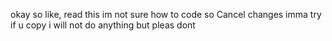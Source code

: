 okay so like, read this
im not sure how to code so Cancel changes
imma try
if u copy
i will not do anything
but pleas dont
